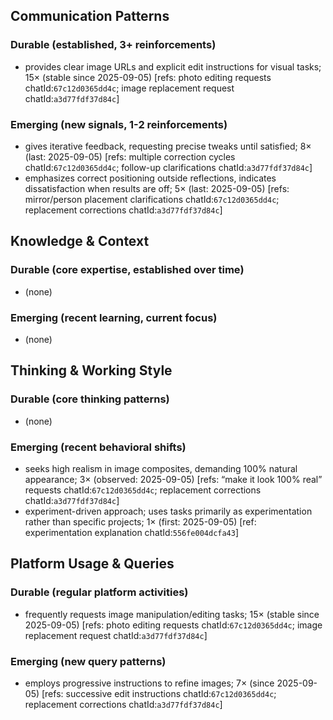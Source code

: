 ## Communication Patterns
### Durable (established, 3+ reinforcements)
- provides clear image URLs and explicit edit instructions for visual tasks; 15× (stable since 2025-09-05) [refs: photo editing requests chatId:`67c12d0365dd4c`; image replacement request chatId:`a3d77fdf37d84c`]

### Emerging (new signals, 1-2 reinforcements)
- gives iterative feedback, requesting precise tweaks until satisfied; 8× (last: 2025-09-05) [refs: multiple correction cycles chatId:`67c12d0365dd4c`; follow-up clarifications chatId:`a3d77fdf37d84c`]
- emphasizes correct positioning outside reflections, indicates dissatisfaction when results are off; 5× (last: 2025-09-05) [refs: mirror/person placement clarifications chatId:`67c12d0365dd4c`; replacement corrections chatId:`a3d77fdf37d84c`]

## Knowledge & Context
### Durable (core expertise, established over time)
- (none)

### Emerging (recent learning, current focus)
- (none)

## Thinking & Working Style
### Durable (core thinking patterns)
- (none)

### Emerging (recent behavioral shifts)
- seeks high realism in image composites, demanding 100% natural appearance; 3× (observed: 2025-09-05) [refs: “make it look 100% real” requests chatId:`67c12d0365dd4c`; replacement corrections chatId:`a3d77fdf37d84c`]
- experiment-driven approach; uses tasks primarily as experimentation rather than specific projects; 1× (first: 2025-09-05) [ref: experimentation explanation chatId:`556fe004dcfa43`]

## Platform Usage & Queries
### Durable (regular platform activities)
- frequently requests image manipulation/editing tasks; 15× (stable since 2025-09-05) [refs: photo editing requests chatId:`67c12d0365dd4c`; image replacement request chatId:`a3d77fdf37d84c`]

### Emerging (new query patterns)
- employs progressive instructions to refine images; 7× (since 2025-09-05) [refs: successive edit instructions chatId:`67c12d0365dd4c`; replacement corrections chatId:`a3d77fdf37d84c`]